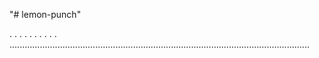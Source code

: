 "# lemon-punch"

.
.
.
.
.
.
.
.
.
.
.......................................................................................................................